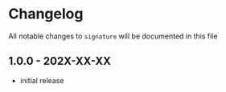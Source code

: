 # Changelog

All notable changes to `signature` will be documented in this file

## 1.0.0 - 202X-XX-XX

- initial release

